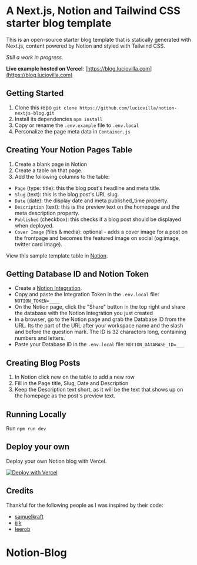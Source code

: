 # A Next.js, Notion and Tailwind CSS starter blog template 

This is an open-source starter blog template that is statically generated with Next.js, content powered by Notion and styled with Tailwind CSS.

*Still a work in progress.*

**Live example hosted on Vercel**: [https://blog.luciovilla.com](https://blog.luciovilla.com)

## Getting Started

1. Clone this repo `git clone https://github.com/luciovilla/notion-nextjs-blog.git`
2. Install its dependencies `npm install`
3. Copy or rename the `.env.example` file to `.env.local`
4. Personalize the page meta data in `Container.js`

## Creating Your Notion Pages Table

1. Create a blank page in Notion
2. Create a table on that page.
3. Add the following columns to the table:
- `Page` (type: title): this the blog post's headline and meta title.
- `Slug` (text): this is the blog post's URL slug.
- `Date` (date): the display date and meta published_time property.
- `Description` (text): this is the preview text on the homepage and the meta description property.
- `Published` (checkbox): this checks if a blog post should be displayed when deployed. 
- `Cover Image` (files & media): optional - adds a cover image for a post on the frontpage and becomes the featured image on social (og:image, twitter card image).

View this sample template table in [Notion](https://vast-rifle-eed.notion.site/8dde3326f8cb4cc68b47a96bea86e9be).

## Getting Database ID and Notion Token

- Create a [Notion Integration](https://www.notion.so/my-integrations).
- Copy and paste the Integration Token in the `.env.local` file: `NOTION_TOKEN=____`
- On the Notion page, click the "Share" button in the top right and  share the database with the Notion Integration you just created
- In a browser, go to the Notion page and grab the Database ID from the URL. Its the part of the URL after your workspace name and the slash and before the question mark. The ID is 32 characters long, containing numbers and letters.
- Paste your Database ID in the `.env.local` file: `NOTION_DATABASE_ID=___`

## Creating Blog Posts

1. In Notion click new on the table to add a new row
2. Fill in the Page title, Slug, Date and Description
3. Keep the Description text short, as it will be the text that shows up on the homepage as the post's preview text.

## Running Locally

Run `npm run dev`

## Deploy your own

Deploy your own Notion blog with Vercel.

[![Deploy with Vercel](https://vercel.com/button)](https://vercel.com/new/git/external?repository-url=https%3A%2F%2Fgithub.com%2Fluciovilla%2Fnotion-nextjs-blog&env=NOTION_TOKEN,NOTION_DATABASE_ID&envDescription=Notion%20Integration%20token%20and%20Database%20ID%20required.&envLink=https%3A%2F%2Fblog.luciovilla.com%2Fnotion-blog-setup-instructions&project-name=notion-blog)

## Credits
Thankful for the following people as I was inspired by their code:
- [samuelkraft](https://github.com/samuelkraft/notion-blog-nextjs)
- [ijjk](https://github.com/ijjk/notion-blog)
- [leerob](https://github.com/leerob/leerob.io)
# Notion-Blog
